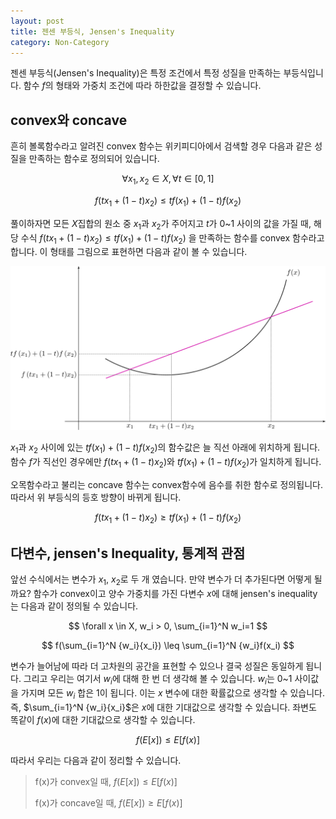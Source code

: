 ```yaml
---
layout: post
title: 젠센 부등식, Jensen's Inequality
category: Non-Category
---
```


젠센 부등식(Jensen's Inequality)은 특정 조건에서 특정 성질을 만족하는 부등식입니다.
함수 $f$의 형태와 가중치 조건에 따라 하한값을 결정할 수 있습니다.

## convex와 concave

흔히 볼록함수라고 알려진 convex 함수는 위키피디아에서 검색할 경우 다음과 같은 성질을 만족하는 함수로 정의되어 있습니다.

$$ \forall x_1, x_2 \in X, \forall t \in [0, 1] $$

$$ f(tx_1 + (1-t)x_2) \leq tf(x_1) + (1-t)f(x_2) $$

풀이하자면 모든 $X$집합의 원소 중 $x_1$과 $x_2$가 주어지고 $t$가 0~1 사이의 값을 가질 때, 해당 수식 $f(tx_1 + (1-t)x_2) \leq tf(x_1) + (1-t)f(x_2)$ 을 만족하는 함수를 convex 함수라고 합니다.
이 형태를 그림으로 표현하면 다음과 같이 볼 수 있습니다.

![](/public/img/jensens_inequality_figure1.JPG "Figure1 of jensens_inequality_figure")

$x_1$과 $x_2$ 사이에 있는 $tf(x_1) + (1-t)f(x_2)$의 함수값은 늘 직선 아래에 위치하게 됩니다.
함수 $f$가 직선인 경우에만 $f(tx_1 + (1-t)x_2)$와 $tf(x_1) + (1-t)f(x_2)$가 일치하게 됩니다.

오목함수라고 불리는 concave 함수는 convex함수에 음수를 취한 함수로 정의됩니다.
따라서 위 부등식의 등호 방향이 바뀌게 됩니다. 

$$ f(tx_1 + (1-t)x_2) \geq tf(x_1) + (1-t)f(x_2)$$

## 다변수, jensen's Inequality, 통계적 관점

앞선 수식에서는 변수가 $x_1$, $x_2$로 두 개 였습니다.
만약 변수가 더 추가된다면 어떻게 될까요?
함수가 convex이고 양수 가중치를 가진 다변수 $x$에 대해 jensen's inequality는 다음과 같이 정의될 수 있습니다.

$$ \forall x \in X, w_i > 0, \sum_{i=1}^N w_i=1 $$

$$ f(\sum_{i=1}^N {w_i}{x_i}) \leq \sum_{i=1}^N {w_i}f(x_i) $$

변수가 늘어남에 따라 더 고차원의 공간을 표현할 수 있으나 결국 성질은 동일하게 됩니다.
그리고 우리는 여기서 $w_i$에 대해 한 번 더 생각해 볼 수 있습니다.
$w_i$는 0~1 사이값을 가지며 모든 $w_i$ 합은 1이 됩니다.
이는 $x$ 변수에 대한 확률값으로 생각할 수 있습니다.
즉, $\sum_{i=1}^N {w_i}{x_i}$은 $x$에 대한 기대값으로 생각할 수 있습니다.
좌변도 똑같이 $f(x)$에 대한 기대값으로 생각할 수 있습니다.

$$ f(E[x]) \leq E[f(x)] $$ 

따라서 우리는 다음과 같이 정리할 수 있습니다.

>
> f(x)가 convex일 때, $f(E[x]) \leq E[f(x)]$
>
> f(x)가 concave일 때, $f(E[x]) \geq E[f(x)]$
>

